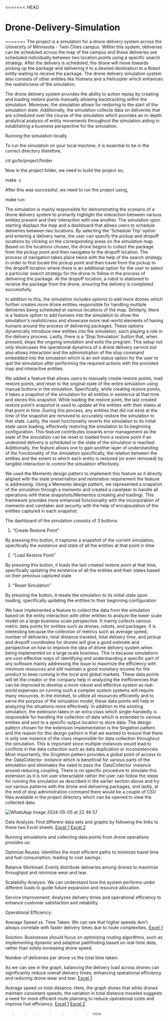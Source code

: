 <<<<<<< HEAD
# Drone-Delivery-Simulation
=======
The project is a simulation for a drone delivery system across the University of Minnesota - Twin Cities campus. Within this system, deliveries can be scheduled across the map of the campus and these deliveries are scheduled individually between two location points using a specific search strategy. After the delivery is scheduled, the drone will move towards picking up the package and delivering it to a desired destination to a Robot entity waiting to receive the package. The drone delivery simulation system also consists of other entities like Humans and a Helicopter which enhances the realisticness of the simulation. 

The drone delivery system provides the ability to action replay by creating and loading restore points manually allowing backtracking within the simulation. Moreover, the simulation allows for restoring to the start of the simulation state. Additionally, the simulation collects data on deliveries that are scheduled over the course of the simulation which provides an in-depth analytical analysis of entity movements throughout the simulation aiding in establishing a business perspective for the simulation. 


Running the simulation locally

To run the simulation on your local machine, it is essential to be in the correct directory therefore,

cd go/to/project/folder

Now in the project folder, we need to build the project so,

make -j 

After this was successful, we need to run the project using, 

make run 

The simulation is mainly responsible for demonstrating the scenario of a drone delivery system to primarily highlight the interaction between various entities present and their interaction with one another. The simulation upon starting displays the map and a dashboard that allows users to schedule deliveries between two locations. By selecting the 'Schedule Trip’ option and entering a delivery name, the user can specify the pickup and dropoff locations by clicking on the corresponding areas on the simulation map. Based on the locations chosen, the drone begins to collect the package from the pickup point and then navigates to the dropoff location. The process of navigation takes place twice with the help of the search strategy in order to first locate the pickup point and then travel from the pickup to the dropoff location where there is an additional option for the user to select a particular search strategy for the drone to follow in the process of delivering the package. At the dropoff location, a robot is stationed to receive the package from the drone, ensuring the delivery is completed successfully.

In addition to this, the simulation includes options to add more drones which further creates more drone entities responsible for handling multiple deliveries being scheduled at various locations of the map. Similarly, there is a feature option to add humans into the simulation to show the simulation's realisticness and showcase more real-world elements of having humans around the process of delivering packages. These options dynamically introduce new entities into the simulation, each playing a role in the delivery process. Lastly, there is a 'Stop Simulation' button that, when pressed, stops the ongoing simulation and exits the program. This setup not only showcases the operational dynamics of a drone delivery service but also allows interaction and the administration of the stop command embedded into the simulation which is an exit status option for the user to quit the simulation after performing the required actions with the provided map and interactive entities.



We added a feature that allows users to manually create restore points, load restore points, and reset to the original state of the entire simulation using manual buttons in the simulation. Specifically, while creating restore points, it takes a snapshot of the simulation for all entities in existence at that time and stores this snapshot. While loading the restore point, the last created restore point’s snapshot is used to update all the entities with their states at that point in time. During this process, any entities that did not exist at the time of the snapshot are removed to accurately restore the simulation to that state. Lastly, the reset functionality reverts the simulation to its initial state upon loading, effectively restoring the simulation to its beginning configuration. This feature contributes towards error management as the state of the simulation can be reset or loaded from a restore point if an undesired delivery is scheduled or the state of the simulation is reached. Additionally, the feature allows one to gain another layer of understanding of the functionality of the simulation specifically, the relation between the entities and the extent to which each entity is restored (or even removed) by tangible interaction to control the simulation effectively.

We used the Memento design pattern to implement this feature as it directly aligned with the state preservation and restoration requirement the feature is addressing. Using a Memento design pattern, we represented a snapshot of the simulation through a memento and created a caretaker to handle all operations with these snapshots/Mementos (creating and loading). This framework provides more enhanced functionality with the incorporation of memento and caretaker and security with the help of encapsulation of the entities captured in each snapshot.


The dashboard of the simulation consists of 3 buttons:

1. “Create Restore Point”

By pressing this button, it captures a snapshot of the current simulation, specifically the existence and state of all the entities at that point in time

2. “Load Restore Point”

By pressing this button, it loads the last created restore point at that time, specifically updating the existence of all the entities and their states based on their previous captured state

3. “Reset Simulation”

By pressing the button, it resets the simulation to its initial state upon loading, specifically updating the entities to their beginning configuration


We have implemented a feature to collect the data from the simulation based on the entity interaction with other entities to analyze the lower scale model on a large business scale perspective. It mainly collects various metric data points for entities such as drones, robots, and packages. It is interesting because the collection of metrics such as average speed, number of deliveries, total distance traveled, total delivery time, and pickup and dropoff coordinates for drones will give a good estimate and perspective on how to improve the idea of drone delivery system when being implemented on a large scale business. This is because simulations are cost-effective ways of identifying and understanding a specific part of any software mainly addressing the issue to maximize the efficiency with minimum resources and still maintain a good monetary income for the product to keep running in the local and global markets. These data points will let the creator or the company help in analyzing the inefficiencies that can be improved to develop a more robust and effective system as real-world expenses on running such a complex system systems will require many resources. In the mindset, to utilize all resources efficiently and to serve the purpose of the simulation model, these data points will help in analyzing the situations more effectively. In addition to the existing simulation, the extension takes in an extra class which single-handedly is responsible for handling the collection of data which is extended to various entities and sent to a specific output location to store data. The design pattern chosen for the extension implementation is the Singleton pattern and the reason for this design pattern is that we wanted to ensure that there is only one instance of the ⁠class responsible for data collection throughout the simulation. This is important since multiple instances would lead to conflicts in the data collection such as data duplication or inconsistencies. Most importantly, the Singleton pattern provides a global point of access to the ⁠ DataCollector ⁠ instance which is beneficial for various parts of the simulation and eliminates the need to pass the ⁠ DataCollector ⁠ instance around reducing coupling. There is no specific procedure to simulate this extension as it is not user interactable rather the user can follow the steps for running the simulation as described in the earlier section above and try out various patterns with the drone and delivering packages, and lastly, at the end of stop administration command there would be a couple of CSV files available in the project directory which can be opened to view the collected data.



![WhatsApp Image 2024-05-05 at 22 46 57](https://media.github.umn.edu/user/27146/files/33647c37-75e1-4c28-beea-8d45d220e123)



Data Analysis:
Find different data sets and graphs by following the links to these two Excel sheets. 
[Excel 1](https://docs.google.com/spreadsheets/d/1P5igbTkiQJQlGSdLBzKcYXwU2VSWvy6TnFJwBvVBAwk/edit#gid=2030865217)
[Excel 2](https://docs.google.com/spreadsheets/d/1T1NkYQs8Z000cRWlfgMSpMzMzqPoMcqKjnacRHsKHY8/edit#gid=0)

Running simulations and collecting data points from drone operations provides us:

Optimize Routes: Identifies the most efficient paths to minimize travel time and fuel consumption, leading to cost savings.

Balance Workload: Evenly distribute deliveries among drones to maximize throughput and minimize wear and tear.

Scalability Analysis: We can understand how the system performs under different loads to guide future expansion and resource allocation.

Service Improvement: Analyzes delivery times and operational efficiency to enhance customer satisfaction and reliability.

Operational Efficiency:

Average Speed vs. Time Taken: We can see that higher speeds don't always correlate with faster delivery times due to route complexities. 
[Excel 1](https://docs.google.com/spreadsheets/d/1P5igbTkiQJQlGSdLBzKcYXwU2VSWvy6TnFJwBvVBAwk/edit#gid=2030865217)


Solution: Businesses should focus on optimizing routing algorithms, such as implementing dynamic and adaptive pathfinding based on real-time data, rather than solely increasing drone speed.


Number of deliveries per drone vs the total time taken:

As we can see in the graph, balancing the delivery load across drones can significantly reduce overall delivery times, enhancing operational efficiency and reducing drone wear and tear. 
[Excel 1](https://docs.google.com/spreadsheets/d/1P5igbTkiQJQlGSdLBzKcYXwU2VSWvy6TnFJwBvVBAwk/edit#gid=2030865217)

Average speed vs total distance:
Here, the graph shows that while drones maintain consistent speeds, the variation in total distance traveled suggests a need for more efficient route planning to reduce operational costs and improve fuel efficiency.
[Excel 1](https://docs.google.com/spreadsheets/d/1P5igbTkiQJQlGSdLBzKcYXwU2VSWvy6TnFJwBvVBAwk/edit#gid=2030865217)
[Excel 2](https://docs.google.com/spreadsheets/d/1T1NkYQs8Z000cRWlfgMSpMzMzqPoMcqKjnacRHsKHY8/edit#gid=0)



>>>>>>> new
